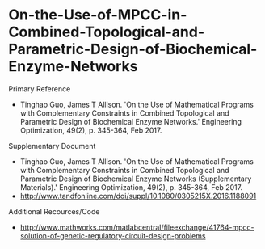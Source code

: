 # On-the-Use-of-MPCC-in-Combined-Topological-and-Parametric-Design-of-Biochemical-Enzyme-Networks

Primary Reference
- Tinghao Guo, James T Allison. 'On the Use of Mathematical Programs with Complementary Constraints in Combined Topological and Parametric Design of Biochemical Enzyme Networks.' Engineering Optimization, 49(2), p. 345-364, Feb 2017.

Supplementary Document
- Tinghao Guo, James T Allison. 'On the Use of Mathematical Programs with Complementary Constraints in Combined Topological and Parametric Design of Biochemical Enzyme Networks (Supplementary Materials).' Engineering Optimization, 49(2), p. 345-364, Feb 2017.
- http://www.tandfonline.com/doi/suppl/10.1080/0305215X.2016.1188091

Additional Recources/Code
- http://www.mathworks.com/matlabcentral/fileexchange/41764-mpcc-solution-of-genetic-regulatory-circuit-design-problems


